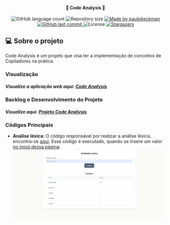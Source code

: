 <h4 align="center"> 
	🚀 Code Analysis 🚀
</h4>

<p align="center">
  <img alt="GitHub language count" src="https://img.shields.io/github/languages/count/paulobeckman/code-analysis?color=%2304D361">
  
  <img alt="Repository size" src="https://img.shields.io/github/repo-size/paulobeckman/code-analysis">
  
  <a href="https://www.linkedin.com/in/paulobeckman/">
    <img alt="Made by paulobeckman" src="https://img.shields.io/badge/made%20by-paulobeckman-%2304D361">
  </a>
	
  
  <a href="https://github.com/paulobeckman/code-analysis/commits/master">
    <img alt="GitHub last commit" src="https://img.shields.io/github/last-commit/paulobeckman/code-analysis">
  </a>

  <img alt="License" src="https://img.shields.io/badge/license-MIT-brightgreen">
   <a href="https://github.com/paulobeckman/code-analysis/stargazers">
    <img alt="Stargazers" src="https://img.shields.io/github/stars/paulobeckman/code-analysis?style=social">
  </a>
</p>

## 💻 Sobre o projeto

Code Analysis é um projeto que visa ter a implementação de conceitos de Copiladores na prática.

### Visualização

##### Visualize a aplicação web aqui: [Code Analysis](https://code-analysis.netlify.app/)

### Backlog e Desenvolvimento do Projeto

##### Visualize aqui: [Projeto Code Analysis](https://github.com/users/paulobeckman/projects/1)

### Códigos Principais

- **Análise léxica:** O código responsável por realizar a análise léxica, encontra-se [aqui](https://github.com/paulobeckman/code-analysis/blob/development/src/utils/lexicalAnalyzer.ts). Esse código é executado, quando se insere um valor [no input dessa página](https://code-analysis.netlify.app/):
  <img alt="code-analysis" title="#code-analysis" src="./github-assets/lexicalAnalyzer.png" width="800px">
